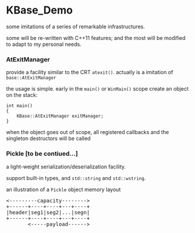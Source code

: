 KBase_Demo
==========

some imitations of a series of remarkable infrastructures.

some will be re-written with C++11 features; and the most will be modified to adapt to my personal needs.

### AtExitManager

provide a facility similar to the CRT `atexit()`. actually is a imitation of `base::AtExitManager`

the usage is simple. early in the `main()` or `WinMain()` scope create an object on the stack:

```
int main()
{
    KBase::AtExitManager exitManager;
}
```

when the object goes out of scope, all registered callbacks and the singleton destructors will be called

### Pickle [to be contiued...]

a light-weight serialization/deserialization facility.

support built-in types, and `std::string` and `std::wstring`.

an illustration of a `Pickle` object memory layout

<pre>
<---------capacity-------->
+------+----+----+---+----+
|header|seg1|seg2|...|segn|
+------+----+----+---+----+
       <-----payload------>
</pre>
